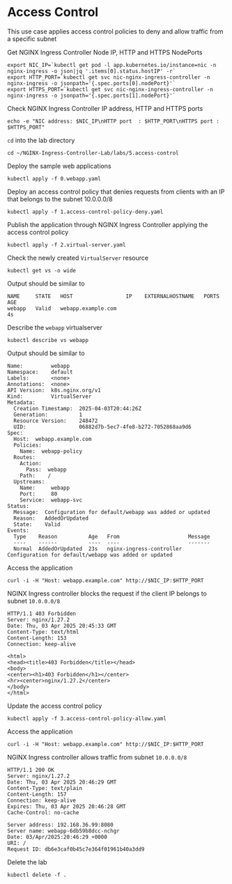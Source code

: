 # Access Control

This use case applies access control policies to deny and allow traffic from a specific subnet

Get NGINX Ingress Controller Node IP, HTTP and HTTPS NodePorts
```code
export NIC_IP=`kubectl get pod -l app.kubernetes.io/instance=nic -n nginx-ingress -o json|jq '.items[0].status.hostIP' -r`
export HTTP_PORT=`kubectl get svc nic-nginx-ingress-controller -n nginx-ingress -o jsonpath='{.spec.ports[0].nodePort}'`
export HTTPS_PORT=`kubectl get svc nic-nginx-ingress-controller -n nginx-ingress -o jsonpath='{.spec.ports[1].nodePort}'`
```

Check NGINX Ingress Controller IP address, HTTP and HTTPS ports
```code
echo -e "NIC address: $NIC_IP\nHTTP port  : $HTTP_PORT\nHTTPS port : $HTTPS_PORT"
```

`cd` into the lab directory
```code
cd ~/NGINX-Ingress-Controller-Lab/labs/5.access-control
```

Deploy the sample web applications
```code
kubectl apply -f 0.webapp.yaml
```

Deploy an access control policy that denies requests from clients with an IP that belongs to the subnet 10.0.0.0/8
```code
kubectl apply -f 1.access-control-policy-deny.yaml
```

Publish the application through NGINX Ingress Controller applying the access control policy
```code
kubectl apply -f 2.virtual-server.yaml
```

Check the newly created `VirtualServer` resource
```code
kubectl get vs -o wide
```

Output should be similar to
```code
NAME     STATE   HOST                 IP    EXTERNALHOSTNAME   PORTS   AGE
webapp   Valid   webapp.example.com                                    4s
```

Describe the `webapp` virtualserver
```code
kubectl describe vs webapp
```

Output should be similar to
```
Name:         webapp
Namespace:    default
Labels:       <none>
Annotations:  <none>
API Version:  k8s.nginx.org/v1
Kind:         VirtualServer
Metadata:
  Creation Timestamp:  2025-04-03T20:44:26Z
  Generation:          1
  Resource Version:    248472
  UID:                 06882d7b-5ec7-4fe8-b272-7052868aa9d6
Spec:
  Host:  webapp.example.com
  Policies:
    Name:  webapp-policy
  Routes:
    Action:
      Pass:  webapp
    Path:    /
  Upstreams:
    Name:     webapp
    Port:     80
    Service:  webapp-svc
Status:
  Message:  Configuration for default/webapp was added or updated 
  Reason:   AddedOrUpdated
  State:    Valid
Events:
  Type    Reason          Age   From                      Message
  ----    ------          ----  ----                      -------
  Normal  AddedOrUpdated  23s   nginx-ingress-controller  Configuration for default/webapp was added or updated
```

Access the application
```code
curl -i -H "Host: webapp.example.com" http://$NIC_IP:$HTTP_PORT
```

NGINX Ingress controller blocks the request if the client IP belongs to subnet `10.0.0.0/8`
```
HTTP/1.1 403 Forbidden
Server: nginx/1.27.2
Date: Thu, 03 Apr 2025 20:45:33 GMT
Content-Type: text/html
Content-Length: 153
Connection: keep-alive

<html>
<head><title>403 Forbidden</title></head>
<body>
<center><h1>403 Forbidden</h1></center>
<hr><center>nginx/1.27.2</center>
</body>
</html>
```

Update the access control policy
```code
kubectl apply -f 3.access-control-policy-allow.yaml
```

Access the application
```code
curl -i -H "Host: webapp.example.com" http://$NIC_IP:$HTTP_PORT
```

NGINX Ingress controller allows traffic from subnet `10.0.0.0/8`
```
HTTP/1.1 200 OK
Server: nginx/1.27.2
Date: Thu, 03 Apr 2025 20:46:29 GMT
Content-Type: text/plain
Content-Length: 157
Connection: keep-alive
Expires: Thu, 03 Apr 2025 20:46:28 GMT
Cache-Control: no-cache

Server address: 192.168.36.99:8080
Server name: webapp-6db59b8dcc-nchgr
Date: 03/Apr/2025:20:46:29 +0000
URI: /
Request ID: db6e3caf0b45c7e364f01961b40a3dd9
```

Delete the lab

```code
kubectl delete -f .
```
